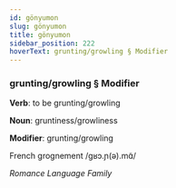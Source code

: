 ```yaml
---
id: gönyumon
slug: gönyumon
title: gönyumon
sidebar_position: 222
hoverText: grunting/growling § Modifier
---
```


### grunting/growling § Modifier

**Verb**: to be grunting/growling

**Noun**: gruntiness/growliness

**Modifier**: grunting/growling

French grognement /ɡʁɔ.ɲ(ə).mɑ̃/

*Romance Language Family*